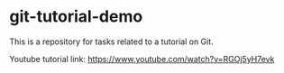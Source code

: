 # git-tutorial-demo
This is a repository for tasks related to a tutorial on Git.

Youtube tutorial link: https://www.youtube.com/watch?v=RGOj5yH7evk
